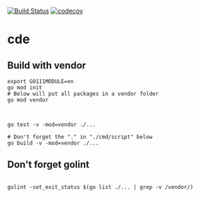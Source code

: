 


[![Build Status](https://travis-ci.org/mchirico/cde.svg?branch=master)](https://travis-ci.org/mchirico/cde)
[![codecov](https://codecov.io/gh/mchirico/cde/branch/master/graph/badge.svg)](https://codecov.io/gh/mchirico/cde)
# cde

## Build with vendor
```
export GO111MODULE=on
go mod init
# Below will put all packages in a vendor folder
go mod vendor



go test -v -mod=vendor ./...

# Don't forget the "." in "./cmd/script" below
go build -v -mod=vendor ./...
```


## Don't forget golint

```

golint -set_exit_status $(go list ./... | grep -v /vendor/)

```


